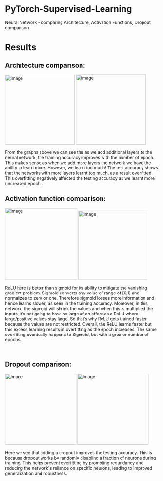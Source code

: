 # PyTorch-Supervised-Learning
Neural Network - comparing Architecture, Activation Functions, Dropout comparison

# Results

## Architecture comparison:

<img width="228" alt="image" src="https://github.com/Nikolas-Milanovic/PyTorch-Supervised-Learning/assets/59632554/b4eb7e6f-8e41-494a-9184-ad52782fac60">
<img width="229" alt="image" src="https://github.com/Nikolas-Milanovic/PyTorch-Supervised-Learning/assets/59632554/c3d2e397-16d5-48c2-ab33-88442b3dc9f5">


From the graphs above we can see the as we add additional layers to the neural network, the training accuracy improves with the number of epoch. This makes sense as when we add more layers the network we have the ability to learn more. However, we learn too much! The test accuracy shows that the networks with more layers learnt too much, as a result overfitted. This overfitting negatively affected the testing accuracy as we learnt more (increased epoch).


## Activation function comparison:

<img width="236" alt="image" src="https://github.com/Nikolas-Milanovic/PyTorch-Supervised-Learning/assets/59632554/211ac3e1-3bd8-4d23-83d5-d2be73785c50">
<img width="226" alt="image" src="https://github.com/Nikolas-Milanovic/PyTorch-Supervised-Learning/assets/59632554/b8875aa2-c7f6-4f98-8958-4f75b739919a">

ReLU here is better than sigmoid for its ability to mitigate the vanishing gradient problem. Sigmoid converts any value of range of [0,1] and normalizes to zero or one. Therefore sigmoid losses more information and hence learns slower, as seen in the training accuracy. Moreover, in this network, the sigmoid will shrink the values and when this is multiplied the inputs, it’s not going to have as large of an effect as a ReLU where large/positive values stay large. So that’s why ReLU gets trained faster because the values are not restricted. Overall, the ReLU learns faster but this excess learning results in overfitting as the epoch increases. The same overfitting eventually happens to Sigmoid, but with a greater number of epochs. 

 
## Dropout comparison:

<img width="233" alt="image" src="https://github.com/Nikolas-Milanovic/PyTorch-Supervised-Learning/assets/59632554/bf2a05a0-8b48-4624-9256-bdc1534a2d04">
<img width="233" alt="image" src="https://github.com/Nikolas-Milanovic/PyTorch-Supervised-Learning/assets/59632554/8a9ab373-f536-413c-a70f-673316964bba">

Here we see that adding a dropout improves the testing accuracy. This is because dropout works by randomly disabling a fraction of neurons during training. This helps prevent overfitting by promoting redundancy and reducing the network's reliance on specific neurons, leading to improved generalization and robustness.



